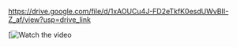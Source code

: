 https://drive.google.com/file/d/1xAOUCu4J-FD2eTkfK0esdUWvBII-Z_af/view?usp=drive_link

[![Watch the video]([https://drive.google.com/file/d/1xAOUCu4J-FD2eTkfK0esdUWvBII-Z_af/view?usp=drive_link])


